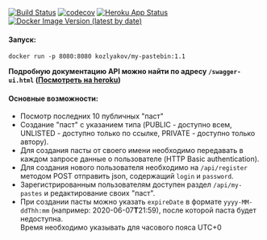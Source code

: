 [![Build Status](https://travis-ci.org/kozlyakov-m/My-Pastebin.svg?branch=master)](https://travis-ci.org/kozlyakov-m/My-Pastebin)
[![codecov](https://codecov.io/gh/kozlyakov-m/My-Pastebin/branch/master/graph/badge.svg)](https://codecov.io/gh/kozlyakov-m/My-Pastebin)
[![Heroku App Status](https://img.shields.io/badge/heroku-up-brightgreen.svg)](https://my-pastebin.herokuapp.com/api)
[![Docker Image Version (latest by date)](https://img.shields.io/docker/v/kozlyakovm/my-pastebin)](https://hub.docker.com/r/kozlyakovm/my-pastebin)

#### Запуск:
`docker run -p 8080:8080 kozlyakov/my-pastebin:1.1`

**Подробную документацию API можно найти по адресу `/swagger-ui.html` ([Посмотреть на heroku](https://my-pastebin.herokuapp.com/swagger-ui.html))**  

#### Основные возможности: 
 + Посмотр последних 10 публичных "паст"  
 + Cоздание "паст" с указанием типа (PUBLIC - доступно всем, UNLISTED - доступно только по ссылке, PRIVATE - доступно только автору).
 + Для создания пасты от своего имени необходимо передавать в каждом запросе данные о пользователе (HTTP Basic authentication).    
 + Для создания нового пользователя необходимо на `/api/register` методом POST отправить json, содержащий `login` и `password`.  
 + Зарегистрированным пользователям доступен раздел `/api/my-pastes` и редактирование своих "паст".
 + При создании пасты можно указать `expireDate` в формате `yyyy-MM-ddThh:mm` (например: 2020-06-07**T**21:59), после которой паста будет недоступна.  
 Время необходимо указывать для часового пояса UTC+0
